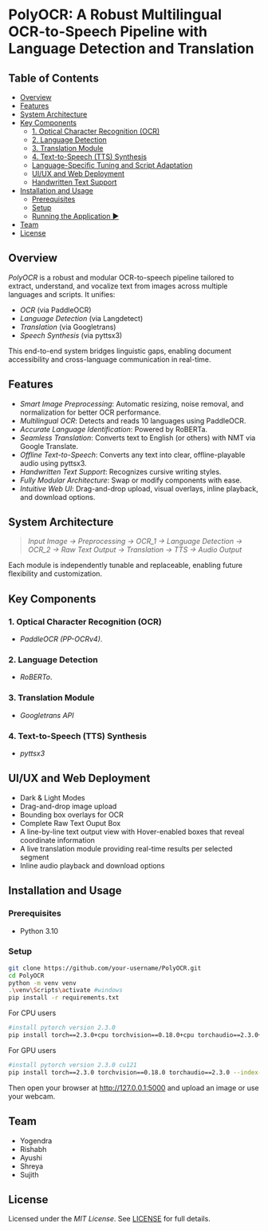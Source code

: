 # PolyOCR: A Robust Multilingual OCR-to-Speech Pipeline with Language Detection and Translation 

## Table of Contents 
- [Overview](#overview)
- [Features](#features)
- [System Architecture](#system-architecture)
- [Key Components](#key-components)
  - [1. Optical Character Recognition (OCR)](#1-optical-character-recognition-ocr)
  - [2. Language Detection](#2-language-detection)
  - [3. Translation Module](#3-translation-module)
  - [4. Text-to-Speech (TTS) Synthesis](#4-text-to-speech-tts-synthesis)
  - [Language-Specific Tuning and Script Adaptation](#language-specific-tuning-and-script-adaptation)
  - [UI/UX and Web Deployment](#uiux-and-web-deployment)
  - [Handwritten Text Support](#handwritten-text-support)
- [Installation and Usage](#installation-and-usage)
  - [Prerequisites](#prerequisites)
  - [Setup](#setup)
  - [Running the Application ▶](#running-the-application)
- [Team](#team)
- [License](#license)

## Overview 

*PolyOCR* is a robust and modular OCR-to-speech pipeline tailored to extract, understand, and vocalize text from images across multiple languages and scripts. It unifies:

-  *OCR* (via PaddleOCR)
-  *Language Detection* (via Langdetect)
-  *Translation* (via Googletrans)
-  *Speech Synthesis* (via pyttsx3)

This end-to-end system bridges linguistic gaps, enabling document accessibility and cross-language communication in real-time.

## Features 

-  *Smart Image Preprocessing*: Automatic resizing, noise removal, and normalization for better OCR performance.
-  *Multilingual OCR*: Detects and reads 10 languages using PaddleOCR.
-  *Accurate Language Identification*: Powered by RoBERTa.
-  *Seamless Translation*: Converts text to English (or others) with NMT via Google Translate.
-  *Offline Text-to-Speech*: Converts any text into clear, offline-playable audio using pyttsx3.
-  *Handwritten Text Support*: Recognizes cursive writing styles.
-  *Fully Modular Architecture*: Swap or modify components with ease.
-  *Intuitive Web UI*: Drag-and-drop upload, visual overlays, inline playback, and download options.


## System Architecture 

> *Input Image → Preprocessing → OCR_1 → Language Detection → OCR_2 → Raw Text Output → Translation → TTS → Audio Output*

Each module is independently tunable and replaceable, enabling future flexibility and customization.

## Key Components 

### 1. Optical Character Recognition (OCR) 
-  *PaddleOCR (PP-OCRv4)*.

### 2. Language Detection 
-  *RoBERTo*.
  
### 3. Translation Module 
-  *Googletrans API* 

### 4. Text-to-Speech (TTS) Synthesis 
-  *pyttsx3* 



## UI/UX and Web Deployment 
-  Dark & Light Modes
-  Drag-and-drop image upload
-  Bounding box overlays for OCR
-  Complete Raw Text Ouput Box
-  A line-by-line text output view with Hover-enabled boxes that reveal coordinate information 
-  A live translation module providing real-time results per selected segment
-  Inline audio playback and download options

## Installation and Usage 

### Prerequisites 
- Python 3.10

### Setup 
```bash
git clone https://github.com/your-username/PolyOCR.git
cd PolyOCR
python -m venv venv
.\venv\Scripts\activate #windows
pip install -r requirements.txt
```

For CPU users
```bash
#install pytorch version 2.3.0
pip install torch==2.3.0+cpu torchvision==0.18.0+cpu torchaudio==2.3.0+cpu -f https://download.pytorch.org/whl/torch_stable.html
```

For GPU users
```bash
#install pytorch version 2.3.0 cu121
pip install torch==2.3.0 torchvision==0.18.0 torchaudio==2.3.0 --index-url https://download.pytorch.org/whl/cu121
```

Then open your browser at http://127.0.0.1:5000 and upload an image or use your webcam.



## Team 

- Yogendra
- Rishabh
- Ayushi
- Shreya
- Sujith

## License 

Licensed under the *MIT License*. See [LICENSE](LICENSE) for full details.

